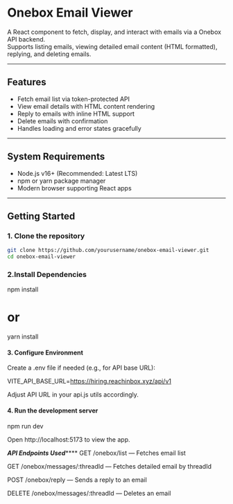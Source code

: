 # Onebox Email Viewer

A React component to fetch, display, and interact with emails via a Onebox API backend.  
Supports listing emails, viewing detailed email content (HTML formatted), replying, and deleting emails.

---

## Features

- Fetch email list via token-protected API
- View email details with HTML content rendering
- Reply to emails with inline HTML support
- Delete emails with confirmation
- Handles loading and error states gracefully

---

## System Requirements

- Node.js v16+ (Recommended: Latest LTS)
- npm or yarn package manager
- Modern browser supporting React apps

---

## Getting Started

### 1. Clone the repository
```bash
git clone https://github.com/yourusername/onebox-email-viewer.git
cd onebox-email-viewer
````
### 2.Install Dependencies
npm install
# or
yarn install

#### 3. Configure Environment

Create a .env file if needed (e.g., for API base URL):

VITE_API_BASE_URL=https://hiring.reachinbox.xyz/api/v1

Adjust API URL in your api.js utils accordingly.

#### 4. Run the development server
npm run dev

Open http://localhost:5173 to view the app.

*******API Endpoints Used***********
GET /onebox/list — Fetches email list

GET /onebox/messages/:threadId — Fetches detailed email by threadId

POST /onebox/reply — Sends a reply to an email

DELETE /onebox/messages/:threadId — Deletes an email



